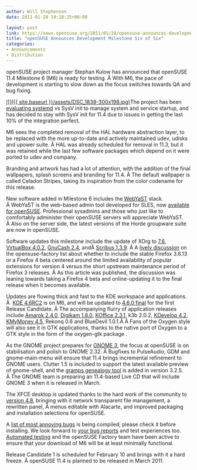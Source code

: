 ```yaml
---
author: Will Stephenson
date: 2011-01-28 19:10:25+00:00

layout: post
link: https://news.opensuse.org/2011/01/28/opensuse-announces-development-milestone-six-of-six/
title: "openSUSE Announces Development Milestone Six of Six"
categories:
- Announcements
- Distribution
---
```



openSUSE project manager Stephan Kulow has announced that openSUSE 11.4 Milestone 6 (M6) is ready for testing. Â With M6, the pace of development is starting to slow down as the focus switches towards QA and bug fixing.


[![]({{ site.baseurl }}/assets/DSC_1838-300x198.jpg)](https://news.opensuse.org/2011/01/28/opensuse-announces-development-milestone-six-of-six/dsc_1838/)The project has been [evaluating systemd](https://news.opensuse.org/2010/11/11/opensuse-11-4m3/) vs SysV init to manage system and service startup, and has decided to stay with SysV init for 11.4 due to issues in getting the last 10% of the integration perfect.

M6 sees the completed removal of the HAL hardware abstraction layer, to be replaced with the more up-to-date and actively maintained udev, udisks and upower suite. Â HAL was already scheduled for removal in 11.3, but it was retained while the last few software packages which depend on it were ported to udev and company.

Branding and artwork has had a lot of attention, with the addition of the final wallpapers, splash screens and branding for 11.4. Â The default wallpaper is called Celadon Stripes, taking its inspiration from the color codename for this release.

New software added in Milestone 6 includes the [WebYaST](http://en.opensuse.org/Portal:WebYaST) stack. Â WebYaST is the web-based admin tool developed for SLES, now [available for openSUSE](http://lizards.opensuse.org/2010/12/21/easy-use-of-webyast-for-opensuse-11-3/). Professional sysadmins and those who just like to comfortably administer their openSUSE servers will appreciate WebYaST. Â Also on the server side, the latest versions of the Horde groupware suite are now in openSUSE.

Software updates this milestone include the update of XOrg to [7.6](http://www.x.org/wiki/Other/Press/X11R76Released), [VirtualBox 4.0.2](http://www.virtualbox.org/), [GnuCash 2.4](http://www.gnucash.org/#101221-2.4.0.news), andÂ [Scribus 1.3.9](http://wiki.scribus.net/canvas/News_2010-11-29). Â A [lively discussion](http://lists.opensuse.org/opensuse-factory/2011-01/msg00271.html) on the opensuse-factory list about whether to include the stable Firefox 3.6.13 or a Firefox 4 beta centered around the limited availability of popular extensions for version 4 versus the short upstream maintenance period of Firefox 3 releases. Â As this article was published, the discussion was leaning towards taking a Firefox 4 beta and online-updating it to the final release when it becomes available.

Updates are flowing thick and fast to the KDE workspace and applications. Â  [KDE 4.6RC2](http://www.kde.org/announcements/announce-4.6-rc2.php) is on M6, and will be updated to [4.6.0 final](http://www.kde.org/announcements/4.6/) for the first Release Candidate. Â The accompanying flurry of application releases include [Amarok 2.4.0](http://amarok.kde.org/en/releases/2.4.0), [Digikam 1.8.0](http://www.digikam.org/drupal/node/567), [KOffice 2.3.1](http://www.koffice.org/news/koffice-2-3-1-released/), k3b 2.0.2, [KDevelop 4.2](http://milianw.de/blog/kdevelop-42-available), [KMyMoney 4.5](http://kmymoney2.sourceforge.net/index-home.html), Rekonq 0.6 and BlueDevil 1.0.1.Â Â Fans of the Oxygen style will also see it in GTK applications, thanks to the native port of Oxygen to a GTK style in the form of the oxygen-gtk package .

As the GNOME project prepares for [GNOME 3](http://www.gnome3.org), the focus at openSUSE is on stabilisation and polish to GNOME 2.32. Â Bugfixes to PulseAudio, GDM and gnome-main-menu will ensure that 11.4 brings incremental refinement to GNOME users. Clutter 1.5 is included to support the latest available preview of gnome-shell, and the [gramps genealogy tool](http://gramps-project.org/) is added in version 3.2.5. Â The GNOME team is preparing an 11.4-based Live CD that will include GNOME 3 when it is released in March.

The XFCE desktop is updated thanks to the hard work of the community to [version 4.8](http://www.xfce.org/about/news/?post=1295136000), bringing with it network transparent file management, a rewritten panel, Â menus editable with Alacarte, and improved packaging and installation selections for openSUSE.

A [list of most annoying bugs](http://en.opensuse.org/openSUSE:Most_annoying_bugs_11.4_dev#openSUSE_11.4_Milestone_6_of_6) is being compiled; please check it before installing. We look forward to [your bug reports](http://bugzilla.novell.com/enter_bug.cgi?product=openSUSE+11.4&format=guided) and test experiences too. [Automated testing](http://openqa.opensuse.org/) and the openSUSE Factory team have been active to ensure that your download of M6 will be at least minimally functional.

Release Candidate 1 is scheduled for February 10 and brings with it a hard freeze. Â openSUSE 11.4 is planned to be released in March 2011.		
